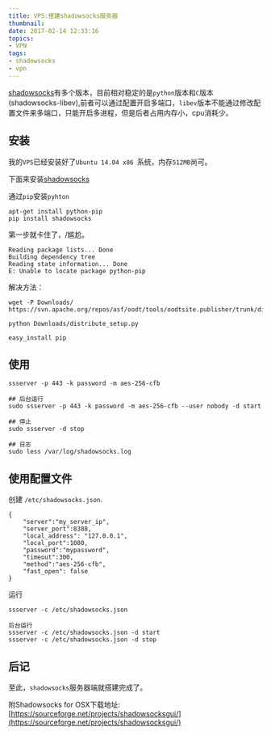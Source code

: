 ```yaml
---
title: VPS:搭建shadowsocks服务器
thumbnail: 
date: 2017-02-14 12:33:16
topics:
- VPN
tags:
- shadowsocks
- vpn
---
```


[shadowsocks](https://github.com/shadowsocks/shadowsocks/tree/master)有多个版本，目前相对稳定的是`python`版本和`C`版本(shadowsocks-libev),前者可以通过配置开启多端口，`libev`版本不能通过修改配置文件来多端口，只能开启多进程，但是后者占用内存小，cpu消耗少。
<!--more-->
## 安装

我的`VPS`已经安装好了`Ubuntu 14.04 x86 `系统，内存`512MB`尚可。

下面来安装[shadowsocks](https://github.com/shadowsocks/shadowsocks/tree/master)

通过`pip`安装`pyhton`
```
apt-get install python-pip
pip install shadowsocks
```
第一步就卡住了，/尴尬。
```
Reading package lists... Done
Building dependency tree       
Reading state information... Done
E: Unable to locate package python-pip
```

解决方法：
```
wget -P Downloads/ https://svn.apache.org/repos/asf/oodt/tools/oodtsite.publisher/trunk/distribute_setup.py

python Downloads/distribute_setup.py

easy_install pip
```

## 使用

```
ssserver -p 443 -k password -m aes-256-cfb

## 后台运行
sudo ssserver -p 443 -k password -m aes-256-cfb --user nobody -d start

## 停止
sudo ssserver -d stop

## 日志
sudo less /var/log/shadowsocks.log
```

## 使用配置文件

创建 `/etc/shadowsocks.json`.

```
{
    "server":"my_server_ip",
    "server_port":8388,
    "local_address": "127.0.0.1",
    "local_port":1080,
    "password":"mypassword",
    "timeout":300,
    "method":"aes-256-cfb",
    "fast_open": false
}
```

运行

```
ssserver -c /etc/shadowsocks.json

后台运行
ssserver -c /etc/shadowsocks.json -d start
ssserver -c /etc/shadowsocks.json -d stop
```

## 后记

至此，`shadowsocks`服务器端就搭建完成了。

附Shadowsocks for OSX下载地址:[https://sourceforge.net/projects/shadowsocksgui/](https://sourceforge.net/projects/shadowsocksgui/)





